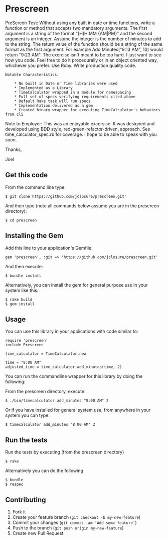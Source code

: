 # Prescreen

PreScreen Test:
Without using any built in date or time functions, write a function or method that accepts two mandatory arguments. The first argument is a string of the format "[H]H:MM {AM|PM}" and the second argument is an integer. Assume the integer is the number of minutes to add to the string. The return value of the function should be a string of the same format as the first argument. For example Add Minutes("9:13 AM", 10) would return "9:23 AM". The exercise isn't meant to be too hard. I just want to see how you code. Feel free to do it procedurally or in an object oriented way, whichever you prefer. Use Ruby. Write production quality code.

	Notable Characteristics:

		* No built in Date or Time libraries were used
		* Implemented as a Library
		* TimeCalculator wrapped in a module for namespacing
		* Full set of specs verifying requirements cited above
		* Default Rake task will run specs
		* Implementation delivered as a gem
		* Created binary wrapper for executing TimeCalculator's behaviors from cli

Note to Employer: This was an enjoyable excersise.  It was designed and developed using BDD style, red-green-refactor-driven, approach.  See time_calculator_spec.rb for coverage.  I hope to be able to speak with you soon.

Thanks,

Joel

## Get this code

From the command line type:

    $ git clone https://github.com/jclosure/prescreen.git'

And then type (note all commands below assume you are in the prescreen directory):

    $ cd prescreen

## Installing the Gem

Add this line to your application's Gemfile:

    gem 'prescreen', :git => 'https://github.com/jclosure/prescreen.git'

And then execute:

    $ bundle install

Alternatively, you can install the gem for general purpose use in your system like this:

	$ rake build
	$ gem install

## Usage

You can use this library in your applications with code similar to:

	require 'prescreen'
	include Prescreen

	time_calculator = TimeCalculator.new

	time = "8:00 AM"
	adjusted_time = time_calculator.add_minutes(time, 2)


You can run the commandline wrapper for this library by doing the following:

From the prescreen directory, execute:

	$ ./bin/timecalculator add_minutes "8:00 AM" 2

Or if you have installed for general system use, from anywhere in your system you can type:

	$ timecalculator add_minutes "8:00 AM" 2

## Run the tests


Run the tests by executing (from the prescreen directory)

    $ rake

Alternatively you can do the following

	$ bundle
	$ respec


## Contributing

1. Fork it
2. Create your feature branch (`git checkout -b my-new-feature`)
3. Commit your changes (`git commit -am 'Add some feature'`)
4. Push to the branch (`git push origin my-new-feature`)
5. Create new Pull Request
